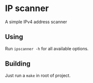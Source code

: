 # IP scanner
A simple IPv4 address scanner

## Using
Run `ipscanner -h` for all available options.

## Building
Just run a `make` in root of project.
